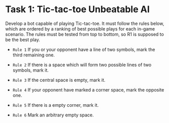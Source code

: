 # Task 1: Tic-tac-toe Unbeatable AI

Develop a bot capable of playing Tic-tac-toe. It must follow the rules below, which are ordered by a ranking of best possible plays for each in-game scenario. The rules must be tested from top to bottom, so R1 is supposed to be the best play.
 
- ``Rule 1`` If you or your opponent have a line of two symbols, mark the third remaining one.
 
- ``Rule 2`` If there is a space which will form two possible lines of two symbols, mark it.
 
- ``Rule 3`` If the central space is empty, mark it. 
 
- ``Rule 4`` If your opponent have marked a corner space, mark the opposite one.
 
- ``Rule 5`` If there is a empty corner, mark it.
 
- ``Rule 6`` Mark an arbitrary empty space.